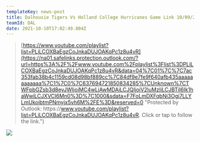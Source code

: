 ```yaml
---
templateKey: news-post
title: Dalhousie Tigers Vs Holland College Hurricanes Game Link 10/09/2021
teamId: DAL
date: 2021-10-10T17:02:49.804Z
---
```



> [https://www.youtube.com/playlist?list=PLiLCOXBaEgzCoJnkaDUJOAKqPc1z8u4vR](https://na01.safelinks.protection.outlook.com/?url=https%3A%2F%2Fwww.youtube.com%2Fplaylist%3Flist%3DPLiLCOXBaEgzCoJnkaDUJOAKqPc1z8u4vR&data=04%7C01%7C%7C7ac353fab38b4c1159cd08d98bf889cc%7C84df9e7fe9f640afb435aaaaaaaaaaaa%7C1%7C0%7C637694721850834285%7CUnknown%7CTWFpbGZsb3d8eyJWIjoiMC4wLjAwMDAiLCJQIjoiV2luMzIiLCJBTiI6Ik1haWwiLCJXVCI6Mn0%3D%7C1000&sdata=F7FoLmDXFqbNi3Ogi7LLYLmUkoibtmPNmyjx5vh6M%2FE%3D&reserved=0 "Protected by Outlook: https\://www.youtube.com/playlist?list=PLiLCOXBaEgzCoJnkaDUJOAKqPc1z8u4vR. Click or tap to follow the link.")



![](/img/cduplisea.jpg)